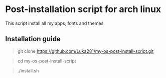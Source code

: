 # Post-installation script for arch linux

This script install all my apps, fonts and themes.

## Installation guide

> git clone https://github.com/Luka281/my-os-post-install-script.git 

> cd my-os-post-install-script

> ./install.sh
 